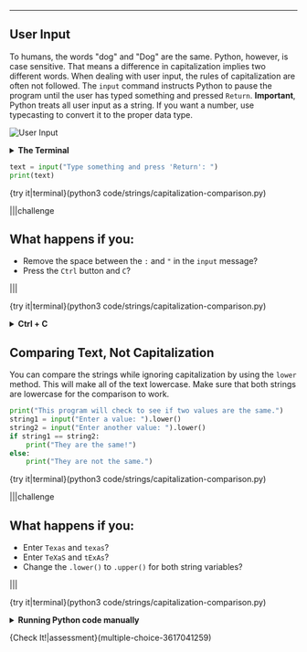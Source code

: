 ----------

## User Input

To humans, the words "dog" and "Dog" are the same. Python, however, is case sensitive. That means a difference in capitalization implies two different words. When dealing with user input, the rules of capitalization are often not followed. The `input` command instructs Python to pause the program until the user has typed something and pressed `Return`. **Important**, Python treats all user input as a string. If you want a number, use typecasting to convert it to the proper data type.

![User Input](.guides/images/user-input.png)

<details>
  <summary><strong>The Terminal</strong></summary>
  Collecting user input requires the terminal (also called the command line), which has not been used up until now. When you run the program below, you will see a new tab appear with the message to the user. Enter some text and press return. Click the "TRY IT" button to run the program again. If you want to edit your program, you can click on the tab with your code. You can also close the terminal (running the program again will launch the terminal).
</details>

```python
text = input("Type something and press 'Return': ")
print(text)
```

{try it|terminal}(python3 code/strings/capitalization-comparison.py)

|||challenge
## What happens if you:
* Remove the space between the `:` and `"` in the `input` message?
* Press the `Ctrl` button and `C`?

|||

{try it|terminal}(python3 code/strings/capitalization-comparison.py)

<details>
  <summary><strong>Ctrl + C</strong></summary>
  Pressing <code>Ctrl</code> and <code>C</code> on the keyboard will exit the program running in the terminal.
</details>

## Comparing Text, Not Capitalization

You can compare the strings while ignoring capitalization by using the `lower` method. This will make all of the text lowercase. Make sure that both strings are lowercase for the comparison to work. 

```python
print("This program will check to see if two values are the same.")
string1 = input("Enter a value: ").lower()
string2 = input("Enter another value: ").lower()
if string1 == string2:
    print("They are the same!")
else:
    print("They are not the same.")
```

{try it|terminal}(python3 code/strings/capitalization-comparison.py)

|||challenge
## What happens if you:
* Enter `Texas` and `texas`?
* Enter `TeXaS` and `tExAs`?
* Change the `.lower()` to `.upper()` for both string variables?

|||

{try it|terminal}(python3 code/strings/capitalization-comparison.py)

<details>
  <summary><strong>Running Python code manually</strong></summary>
  All the "TRY IT" button does is send a message to Codio to run your Python program. You can do the same from the terminal. The image below explains how to run your code manually. If you see the <code>$</code> in the terminal, that means Python has finished running, and the terminal is waiting for the next command.<img src=".guides/images/run-code-terminal.png" />
</details>

{Check It!|assessment}(multiple-choice-3617041259)

